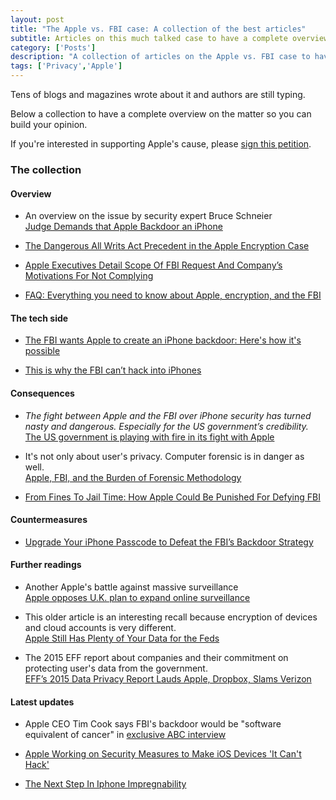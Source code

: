 ```yaml
---
layout: post
title: "The Apple vs. FBI case: A collection of the best articles"
subtitle: Articles on this much talked case to have a complete overview.
category: ['Posts']
description: "A collection of articles on the Apple vs. FBI case to have a complete overview"
tags: ['Privacy','Apple']
---
```


Tens of blogs and magazines wrote about it and authors are still typing.

Below a collection to have a complete overview on the matter so you can build your opinion.

If you're interested in supporting Apple's cause, please [sign this petition](https://petitions.whitehouse.gov/petition/apple-privacy-petition).

### The collection

#### Overview

- An overview on the issue by security expert Bruce Schneier<br>
[Judge Demands that Apple Backdoor an iPhone](https://www.schneier.com/blog/archives/2016/02/judge_demands_t.html)

- [The Dangerous All Writs Act Precedent in the Apple Encryption Case](https://www.newyorker.com/news/amy-davidson/a-dangerous-all-writ-precedent-in-the-apple-case)

- [Apple Executives Detail Scope Of FBI Request And Company’s Motivations For Not Complying](https://social.techcrunch.com/2016/02/19/apple-executives-say-new-iphones-also-vulnerable-to-back-door-requested-by-fbi/)

- [FAQ: Everything you need to know about Apple, encryption, and the FBI](https://www.imore.com/faq-everything-you-need-know-about-apple-encryption-and-fbi)

#### The tech side

- [The FBI wants Apple to create an iPhone backdoor: Here's how it's possible](https://mashable.com/2016/02/17/how-apple-could-hack-iphone/)

- [This is why the FBI can’t hack into iPhones](https://qz.com/618348/this-is-why-the-fbi-cant-hack-into-iphones/)

#### Consequences

- *The fight between Apple and the FBI over iPhone security has turned nasty and dangerous. Especially for the US government’s credibility.*<br>
[The US government is playing with fire in its fight with Apple](https://qz.com/621608/us-fbi-apple-iphone-privacy-fight/)

- It's not only about user's privacy. Computer forensic is in danger as well.<br>
[Apple, FBI, and the Burden of Forensic Methodology](https://www.zdziarski.com/blog/?p=5645)

- [From Fines To Jail Time: How Apple Could Be Punished For Defying FBI](https://www.fastcompany.com/3057045/how-apple-could-be-punished-for-defying-fbi-encryption-order?partner=medium)

#### Countermeasures

- [Upgrade Your iPhone Passcode to Defeat the FBI’s Backdoor Strategy](https://theintercept.com/2016/02/18/passcodes-that-can-defeat-fbi-ios-backdoor/)

#### Further readings

- Another Apple's battle against massive surveillance<br>
[Apple opposes U.K. plan to expand online surveillance](https://venturebeat.com/2015/12/22/apple-opposes-u-k-plan-to-expand-online-surveillance/)

- This older article is an interesting recall because encryption of devices and cloud accounts is very different.<br>
[Apple Still Has Plenty of Your Data for the Feds](https://theintercept.com/2014/09/22/apple-data/)

- The 2015 EFF report about companies and their commitment on protecting user's data from the government.<br>
[EFF’s 2015 Data Privacy Report Lauds Apple, Dropbox, Slams Verizon](https://social.techcrunch.com/2015/06/18/eff-2015-data-report/)

#### Latest updates

- Apple CEO Tim Cook says FBI's backdoor would be "software equivalent of cancer" in [exclusive ABC interview](https://abcnews.go.com/Technology/exclusive-tim-cook-budging-apple-privacy-decision-safety/story?id=37169738)

- [Apple Working on Security Measures to Make iOS Devices 'It Can't Hack'](https://www.macrumors.com/2016/02/24/apple-working-on-security-measures-to-make-ios-devices-it-cant-hack/)

- [The Next Step In Iphone Impregnability](https://daringfireball.net/linked/2016/02/24/iphone-impregnability)
